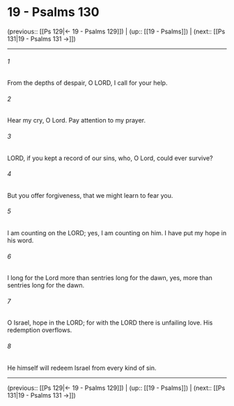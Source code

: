 # 19 - Psalms 130

(previous:: [[Ps 129|← 19 - Psalms 129]]) | (up:: [[19 - Psalms]]) | (next:: [[Ps 131|19 - Psalms 131 →]])

***


###### 1 
From the depths of despair, O LORD, I call for your help. 

###### 2 
Hear my cry, O Lord. Pay attention to my prayer. 

###### 3 
LORD, if you kept a record of our sins, who, O Lord, could ever survive? 

###### 4 
But you offer forgiveness, that we might learn to fear you. 

###### 5 
I am counting on the LORD; yes, I am counting on him. I have put my hope in his word. 

###### 6 
I long for the Lord more than sentries long for the dawn, yes, more than sentries long for the dawn. 

###### 7 
O Israel, hope in the LORD; for with the LORD there is unfailing love. His redemption overflows. 

###### 8 
He himself will redeem Israel from every kind of sin.

***

(previous:: [[Ps 129|← 19 - Psalms 129]]) | (up:: [[19 - Psalms]]) | (next:: [[Ps 131|19 - Psalms 131 →]])
